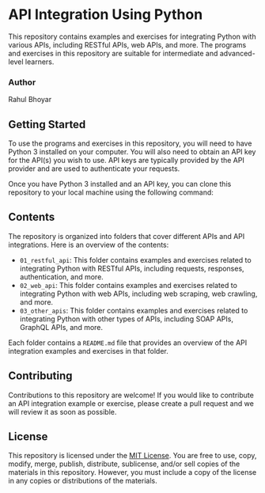 # API Integration Using Python

This repository contains examples and exercises for integrating Python with various APIs, including RESTful APIs, web APIs, and more. The programs and exercises in this repository are suitable for intermediate and advanced-level learners.

### Author

Rahul Bhoyar

## Getting Started

To use the programs and exercises in this repository, you will need to have Python 3 installed on your computer. You will also need to obtain an API key for the API(s) you wish to use. API keys are typically provided by the API provider and are used to authenticate your requests.

Once you have Python 3 installed and an API key, you can clone this repository to your local machine using the following command:


## Contents

The repository is organized into folders that cover different APIs and API integrations. Here is an overview of the contents:

* `01_restful_api`: This folder contains examples and exercises related to integrating Python with RESTful APIs, including requests, responses, authentication, and more.
* `02_web_api`: This folder contains examples and exercises related to integrating Python with web APIs, including web scraping, web crawling, and more.
* `03_other_apis`: This folder contains examples and exercises related to integrating Python with other types of APIs, including SOAP APIs, GraphQL APIs, and more.

Each folder contains a `README.md` file that provides an overview of the API integration examples and exercises in that folder.

## Contributing

Contributions to this repository are welcome! If you would like to contribute an API integration example or exercise, please create a pull request and we will review it as soon as possible.

## License

This repository is licensed under the [MIT License](https://opensource.org/licenses/MIT). You are free to use, copy, modify, merge, publish, distribute, sublicense, and/or sell copies of the materials in this repository. However, you must include a copy of the license in any copies or distributions of the materials.
